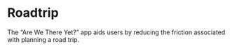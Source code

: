# Roadtrip

The “Are We There Yet?” app aids users by reducing the friction associated with planning a road trip. 
